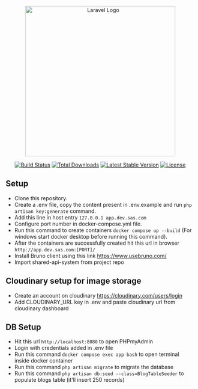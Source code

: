 <p align="center"><a href="https://laravel.com" target="_blank"><img src="https://raw.githubusercontent.com/laravel/art/master/logo-lockup/5%20SVG/2%20CMYK/1%20Full%20Color/laravel-logolockup-cmyk-red.svg" width="400" alt="Laravel Logo"></a></p>

<p align="center">
<a href="https://github.com/laravel/framework/actions"><img src="https://github.com/laravel/framework/workflows/tests/badge.svg" alt="Build Status"></a>
<a href="https://packagist.org/packages/laravel/framework"><img src="https://img.shields.io/packagist/dt/laravel/framework" alt="Total Downloads"></a>
<a href="https://packagist.org/packages/laravel/framework"><img src="https://img.shields.io/packagist/v/laravel/framework" alt="Latest Stable Version"></a>
<a href="https://packagist.org/packages/laravel/framework"><img src="https://img.shields.io/packagist/l/laravel/framework" alt="License"></a>
</p>

## Setup

- Clone this repository.
- Create a .env file, copy the content present in .env.example and run ```php artisan key:generate``` command.
- Add this line in host entry ```127.0.0.1 app.dev.sas.com```
- Configure port number in docker-compose.yml file.
- Run this command to create containers ```docker compose up --build``` (For windows start docker desktop before running this command).
- After the containers are successfully created hit this url in browser ```http://app.dev.sas.com:[PORT]/```
- Install Bruno client using this link https://www.usebruno.com/
- Import shared-api-system from project repo

## Cloudinary setup for image storage

- Create an account on cloudinary https://cloudinary.com/users/login
- Add CLOUDINARY_URL key in .env and paste cloudinary url from cloudinary dashboard

## DB Setup

- Hit this url ```http://localhost:8080``` to open PHPmyAdmin
- Login with credentials added in .env file
- Run this command ```docker compose exec app bash``` to open terminal inside docker container 
- Run this command ```php artisan migrate``` to migrate the database
- Run this command ```php artisan db:seed --class=BlogTableSeeder``` to populate blogs table (it'll insert 250 records)
